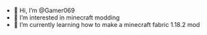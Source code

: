 - 👋 Hi, I’m @Gamer069
- 👀 I’m interested in minecraft modding
- 🌱 I’m currently learning how to make a minecraft fabric 1.18.2 mod

<!---
Gamer069/Gamer069 is a ✨ special ✨ repository because its `README.md` (this file) appears on your GitHub profile.
You can click the Preview link to take a look at your changes.
--->
